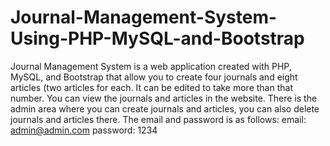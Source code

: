 # Journal-Management-System-Using-PHP-MySQL-and-Bootstrap
Journal Management System is a web application created with PHP, MySQL, and Bootstrap that allow you to create four journals and eight articles (two articles for each. It can be edited to take more than that number. You can view the journals and articles in the website. There is the admin area where you can create journals and articles, you can also delete journals and articles there.
The email and password is as follows:
email: admin@admin.com
password: 1234
